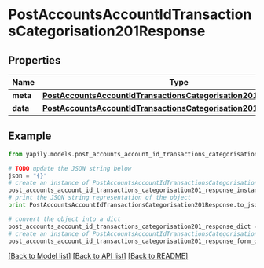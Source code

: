 # PostAccountsAccountIdTransactionsCategorisation201Response


## Properties
Name | Type | Description | Notes
------------ | ------------- | ------------- | -------------
**meta** | [**PostAccountsAccountIdTransactionsCategorisation201ResponseMeta**](PostAccountsAccountIdTransactionsCategorisation201ResponseMeta.md) |  | [optional] 
**data** | [**PostAccountsAccountIdTransactionsCategorisation201ResponseData**](PostAccountsAccountIdTransactionsCategorisation201ResponseData.md) |  | [optional] 

## Example

```python
from yapily.models.post_accounts_account_id_transactions_categorisation201_response import PostAccountsAccountIdTransactionsCategorisation201Response

# TODO update the JSON string below
json = "{}"
# create an instance of PostAccountsAccountIdTransactionsCategorisation201Response from a JSON string
post_accounts_account_id_transactions_categorisation201_response_instance = PostAccountsAccountIdTransactionsCategorisation201Response.from_json(json)
# print the JSON string representation of the object
print PostAccountsAccountIdTransactionsCategorisation201Response.to_json()

# convert the object into a dict
post_accounts_account_id_transactions_categorisation201_response_dict = post_accounts_account_id_transactions_categorisation201_response_instance.to_dict()
# create an instance of PostAccountsAccountIdTransactionsCategorisation201Response from a dict
post_accounts_account_id_transactions_categorisation201_response_form_dict = post_accounts_account_id_transactions_categorisation201_response.from_dict(post_accounts_account_id_transactions_categorisation201_response_dict)
```
[[Back to Model list]](../README.md#documentation-for-models) [[Back to API list]](../README.md#documentation-for-api-endpoints) [[Back to README]](../README.md)


